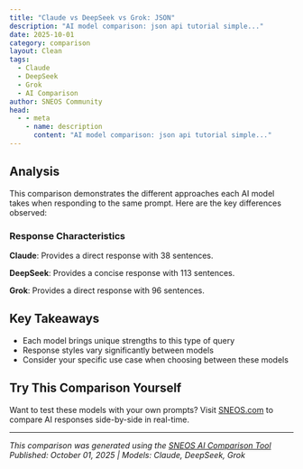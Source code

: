 ```yaml
---
title: "Claude vs DeepSeek vs Grok: JSON"
description: "AI model comparison: json api tutorial simple..."
date: 2025-10-01
category: comparison
layout: Clean
tags:
  - Claude
  - DeepSeek
  - Grok
  - AI Comparison
author: SNEOS Community
head:
  - - meta
    - name: description
      content: "AI model comparison: json api tutorial simple..."
---
```


<ChatComparison
  title="Claude vs DeepSeek vs Grok: JSON"
  prompt="json api tutorial simple"
  :responses='{
    "Claude": "# JSON API Tutorial - Simple Guide\n\n## What is JSON API?\n\nJSON API is a specification for building APIs in JSON format. It standardizes how to structure JSON responses, making APIs more consistent and easier to work with.\n\n## Basic JSON API Structure\n\n### Single Resource Response\n\u0060\u0060\u0060json\n{\n  \u0022data\u0022: {\n    \u0022type\u0022: \u0022users\u0022,\n    \u0022id\u0022: \u00221\u0022,\n    \u0022attributes\u0022: {\n      \u0022name\u0022: \u0022John Doe\u0022,\n      \u0022email\u0022: \u0022john@example.com\u0022,\n      \u0022age\u0022: 30\n    }\n  }\n}\n\u0060\u0060\u0060\n\n### Multiple Resources Response\n\u0060\u0060\u0060json\n{\n  \u0022data\u0022: [\n    {\n      \u0022type\u0022: \u0022users\u0022,\n      \u0022id\u0022: \u00221\u0022,\n      \u0022attributes\u0022: {\n        \u0022name\u0022: \u0022John Doe\u0022,\n        \u0022email\u0022: \u0022john@example.com\u0022\n      }\n    },\n    {\n      \u0022type\u0022: \u0022users\u0022,\n      \u0022id\u0022: \u00222\u0022,\n      \u0022attributes\u0022: {\n        \u0022name\u0022: \u0022Jane Smith\u0022,\n        \u0022email\u0022: \u0022jane@example.com\u0022\n      }\n    }\n  ]\n}\n\u0060\u0060\u0060\n\n## Key Components\n\n### 1. **data** (required)\nContains the primary data for the response.\n\n### 2. **type** (required)\nIdentifies the resource type (e.g., \u0022users\u0022, \u0022posts\u0022, \u0022comments\u0022).\n\n### 3. **id** (required for existing resources)\nUnique identifier for the resource.\n\n### 4. **attributes**\nContains the resource\u0027s data (excluding id and relationships).\n\n## Common HTTP Methods\n\n### GET - Retrieve Resources\n\u0060\u0060\u0060bash\n# Get all users\nGET /api/users\n\n# Get specific user\nGET /api/users/1\n\u0060\u0060\u0060\n\n### POST - Create Resource\n\u0060\u0060\u0060bash\nPOST /api/users\nContent-Type: application/json\n\n{\n  \u0022data\u0022: {\n    \u0022type\u0022: \u0022users\u0022,\n    \u0022attributes\u0022: {\n      \u0022name\u0022: \u0022New User\u0022,\n      \u0022email\u0022: \u0022new@example.com\u0022\n    }\n  }\n}\n\u0060\u0060\u0060\n\n### PATCH - Update Resource\n\u0060\u0060\u0060bash\nPATCH /api/users/1\nContent-Type: application/json\n\n{\n  \u0022data\u0022: {\n    \u0022type\u0022: \u0022users\u0022,\n    \u0022id\u0022: \u00221\u0022,\n    \u0022attributes\u0022: {\n      \u0022name\u0022: \u0022Updated Name\u0022\n    }\n  }\n}\n\u0060\u0060\u0060\n\n### DELETE - Remove Resource\n\u0060\u0060\u0060bash\nDELETE /api/users/1\n\u0060\u0060\u0060\n\n## Error Handling\n\n\u0060\u0060\u0060json\n{\n  \u0022errors\u0022: [\n    {\n      \u0022status\u0022: \u0022400\u0022,\n      \u0022title\u0022: \u0022Validation Error\u0022,\n      \u0022detail\u0022: \u0022Email is required\u0022,\n      \u0022source\u0022: {\n        \u0022pointer\u0022: \u0022/data/attributes/email\u0022\n      }\n    }\n  ]\n}\n\u0060\u0060\u0060\n\n## Simple JavaScript Examples\n\n### Fetching Data\n\u0060\u0060\u0060javascript\n// Get all users\nfetch(\u0027/api/users\u0027, {\n  headers: {\n    \u0027Accept\u0027: \u0027application/vnd.api\u002Bjson\u0027\n  }\n})\n.then(response =\u003E response.json())\n.then(data =\u003E {\n  console.log(data.data); // Array of users\n});\n\u0060\u0060\u0060\n\n### Creating Data\n\u0060\u0060\u0060javascript\n// Create new user\nfetch(\u0027/api/users\u0027, {\n  method: \u0027POST\u0027,\n  headers: {\n    \u0027Content-Type\u0027: \u0027application/vnd.api\u002Bjson\u0027,\n    \u0027Accept\u0027: \u0027application/vnd.api\u002Bjson\u0027\n  },\n  body: JSON.stringify({\n    data: {\n      type: \u0027users\u0027,\n      attributes: {\n        name: \u0027John Doe\u0027,\n        email: \u0027john@example.com\u0027\n      }\n    }\n  })\n})\n.then(response =\u003E response.json())\n.then(data =\u003E {\n  console.log(\u0027Created user:\u0027, data.data);\n});\n\u0060\u0060\u0060\n\n## Content Type Header\n\nAlways use the official JSON API content type:\n\u0060\u0060\u0060\nContent-Type: application/vnd.api\u002Bjson\nAccept: application/vnd.api\u002Bjson\n\u0060\u0060\u0060\n\n## Benefits of JSON API\n\n1. **Standardized** - Consistent structure across all endpoints\n2. **Self-documenting** - Clear resource types and relationships\n3. **Efficient** - Built-in support for sparse fieldsets and includes\n4. **Predictable** - Same patterns for all CRUD operations\n\n## Quick Tips\n\n- Always include \u0060type\u0060 and \u0060id\u0060 for",
    "DeepSeek": "I\u0027ll create a simple JSON API tutorial for you. Here\u0027s a complete example using Node.js and Express:\n\n## 1. Setup Project\n\nFirst, create a new project and install dependencies:\n\n\u0060\u0060\u0060bash\nmkdir simple-json-api\ncd simple-json-api\nnpm init -y\nnpm install express\n\u0060\u0060\u0060\n\n## 2. Basic Server Setup\n\nCreate \u0060server.js\u0060:\n\n\u0060\u0060\u0060javascript\nconst express = require(\u0027express\u0027);\nconst app = express();\nconst PORT = 3000;\n\n// Middleware to parse JSON requests\napp.use(express.json());\n\n// Sample data\nlet users = [\n  { id: 1, name: \u0027John Doe\u0027, email: \u0027john@example.com\u0027 },\n  { id: 2, name: \u0027Jane Smith\u0027, email: \u0027jane@example.com\u0027 },\n  { id: 3, name: \u0027Bob Johnson\u0027, email: \u0027bob@example.com\u0027 }\n];\n\nlet posts = [\n  { id: 1, title: \u0027First Post\u0027, content: \u0027This is the first post\u0027, userId: 1 },\n  { id: 2, title: \u0027Second Post\u0027, content: \u0027This is the second post\u0027, userId: 2 }\n];\n\n// Routes\napp.get(\u0027/\u0027, (req, res) =\u003E {\n  res.json({ \n    message: \u0027Welcome to Simple JSON API\u0027,\n    endpoints: [\n      \u0027GET /users - Get all users\u0027,\n      \u0027GET /users/:id - Get user by ID\u0027,\n      \u0027POST /users - Create new user\u0027,\n      \u0027GET /posts - Get all posts\u0027,\n      \u0027GET /posts/:id - Get post by ID\u0027\n    ]\n  });\n});\n\n// GET all users\napp.get(\u0027/users\u0027, (req, res) =\u003E {\n  res.json({\n    success: true,\n    data: users,\n    count: users.length\n  });\n});\n\n// GET user by ID\napp.get(\u0027/users/:id\u0027, (req, res) =\u003E {\n  const id = parseInt(req.params.id);\n  const user = users.find(u =\u003E u.id === id);\n  \n  if (!user) {\n    return res.status(404).json({\n      success: false,\n      message: \u0027User not found\u0027\n    });\n  }\n  \n  res.json({\n    success: true,\n    data: user\n  });\n});\n\n// POST create new user\napp.post(\u0027/users\u0027, (req, res) =\u003E {\n  const { name, email } = req.body;\n  \n  // Simple validation\n  if (!name || !email) {\n    return res.status(400).json({\n      success: false,\n      message: \u0027Name and email are required\u0027\n    });\n  }\n  \n  const newUser = {\n    id: users.length \u002B 1,\n    name,\n    email\n  };\n  \n  users.push(newUser);\n  \n  res.status(201).json({\n    success: true,\n    message: \u0027User created successfully\u0027,\n    data: newUser\n  });\n});\n\n// GET all posts\napp.get(\u0027/posts\u0027, (req, res) =\u003E {\n  // Join posts with user data\n  const postsWithUsers = posts.map(post =\u003E {\n    const user = users.find(u =\u003E u.id === post.userId);\n    return {\n      ...post,\n      author: user ? user.name : \u0027Unknown\u0027\n    };\n  });\n  \n  res.json({\n    success: true,\n    data: postsWithUsers\n  });\n});\n\n// GET post by ID\napp.get(\u0027/posts/:id\u0027, (req, res) =\u003E {\n  const id = parseInt(req.params.id);\n  const post = posts.find(p =\u003E p.id === id);\n  \n  if (!post) {\n    return res.status(404).json({\n      success: false,\n      message: \u0027Post not found\u0027\n    });\n  }\n  \n  // Add author information\n  const user = users.find(u =\u003E u.id === post.userId);\n  const postWithAuthor = {\n    ...post,\n    author: user ? user.name : \u0027Unknown\u0027\n  };\n  \n  res.json({\n    success: true,\n    data: postWithAuthor\n  });\n});\n\n// Error handling middleware\napp.use((req, res) =\u003E {\n  res.status(404).json({\n    success: false,\n    message: \u0027Endpoint not found\u0027\n  });\n});\n\n// Start server\napp.listen(PORT, () =\u003E {\n  console.log(\u0060Server running on http://localhost:${PORT}\u0060);\n});\n\u0060\u0060\u0060\n\n## 3. Testing the API\n\nRun the server:\n\u0060\u0060\u0060bash\nnode server.js\n\u0060\u0060\u0060\n\n### Test with curl commands:\n\n**Get all users:**\n\u0060\u0060\u0060bash\ncurl http://localhost:3000/users\n\u0060\u0060\u0060\n\n**Get user by ID:**\n\u0060\u0060\u0060bash\ncurl http://localhost:3000/users/1\n\u0060\u0060\u0060\n\n**Create new user:**\n\u0060\u0060\u0060bash\ncurl -X POST http://localhost:3000/users \\\n  -H \u0022Content-Type: application/json\u0022 \\\n  -d \u0027{\u0022name\u0022:\u0022Alice Brown\u0022,\u0022email\u0022:\u0022alice@example.com\u0022}\u0027\n\u0060\u0060\u0060\n\n**Get all posts:**\n\u0060\u0060\u0060bash\ncurl http://localhost:3000/posts\n\u0060\u0060\u0060\n\n## 4. Enhanced Version with Better Structure\n\nFor a more organized approach, create separate route files:\n\n**routes/users.js:**\n\u0060\u0060\u0060javascript\nconst express = require(\u0027express\u0027);\nconst router = express.Router();\n\nlet users = [\n  { id: 1, name: \u0027John Doe\u0027, email: \u0027john@example.com\u0027 },\n  { id: 2, name: \u0027Jane Smith\u0027, email: \u0027jane@example.com\u0027 }\n];\n\n// GET all users\nrouter.get(\u0027/\u0027, (req, res) =\u003E {\n  res.json(users);\n});\n\n// GET user by ID\nrouter.get(\u0027/:id\u0027, (req, res) =\u003E {\n  const user = users.find(u =\u003E u.id === parseInt(req.params.id));\n  if (!user) return res.status(404).json({ error: \u0027User not found\u0027 });\n  res.json(user);\n});\n\n// POST create user\nrouter.post(\u0027/\u0027, (req, res) =\u003E {\n  const newUser = {\n    id: users.length \u002B 1,\n    ...req.body\n  };\n  users.push(newUser);\n  res.status(201).json(newUser);\n});\n\nmodule.exports = router;\n\u0060\u0060\u0060\n\n**Updated server.js:**\n\u0060\u0060\u0060javascript\nconst express = require(\u0027express\u0027);\nconst app = express();\n\napp.use(express.json());\n\n// Import routes\nconst userRoutes = require(\u0027./routes/users\u0027);\n\n// Use routes\napp.use(\u0027/users\u0027, userRoutes);\n\napp.get(\u0027/\u0027, (req, res) =\u003E {\n  res.json({ message: \u0027API is working!\u0027 });\n});\n\napp.listen(3000, () =\u003E {\n  console.log(\u0027Server started on port 3000\u0027);\n});\n\u0060\u0060\u0060\n\n## Key JSON API Concepts:\n\n1. **HTTP Methods**: GET (read), POST (create), PUT/PATCH (update), DELETE (remove)\n2. **Status Codes**: 200 (OK), 201 (Created), 400 (Bad Request), 404 (Not Found)\n3. **Response Format**: Always return JSON with consistent structure\n4. **Error Handling**: Provide meaningful error messages\n5. **Validation**: Check incoming data before processing\n\nThis gives you a solid foundation for building JSON APIs! You can extend it by adding database integration, authentication, and more endpoints.",
    "Grok": "Let\u0027s create a simple JSON API tutorial using Node.js and Express. This tutorial will guide you through building a basic RESTful API that handles JSON data with endpoints for creating, reading, updating, and deleting data.\n\n### What You\u0027ll Learn\n- Setting up a Node.js project with Express.\n- Creating a simple JSON API with basic CRUD operations (Create, Read, Update, Delete).\n- Testing the API using tools like Postman or cURL.\n\n---\n\n### Prerequisites\n- Node.js and npm installed on your machine.\n- Basic understanding of JavaScript.\n- A code editor (e.g., VS Code).\n\n---\n\n### Step 1: Set Up the Project\n1. Create a new directory for your project and navigate to it:\n   \u0060\u0060\u0060bash\n   mkdir json-api-tutorial\n   cd json-api-tutorial\n   \u0060\u0060\u0060\n\n2. Initialize a new Node.js project:\n   \u0060\u0060\u0060bash\n   npm init -y\n   \u0060\u0060\u0060\n\n3. Install the required dependencies (Express in this case):\n   \u0060\u0060\u0060bash\n   npm install express\n   \u0060\u0060\u0060\n\n---\n\n### Step 2: Create the Server\nCreate a file named \u0060server.js\u0060 and add the following code to set up a basic Express server:\n\n\u0060\u0060\u0060javascript\nconst express = require(\u0027express\u0027);\nconst app = express();\nconst PORT = 3000;\n\n// Middleware to parse JSON bodies\napp.use(express.json());\n\n// Sample in-memory data (acting as a database)\nlet users = [\n    { id: 1, name: \u0022John Doe\u0022, email: \u0022john@example.com\u0022 },\n    { id: 2, name: \u0022Jane Smith\u0022, email: \u0022jane@example.com\u0022 }\n];\n\n// API Endpoints\n\n// GET all users\napp.get(\u0027/api/users\u0027, (req, res) =\u003E {\n    res.json(users);\n});\n\n// GET a single user by ID\napp.get(\u0027/api/users/:id\u0027, (req, res) =\u003E {\n    const user = users.find(u =\u003E u.id === parseInt(req.params.id));\n    if (!user) return res.status(404).json({ message: \u0022User not found\u0022 });\n    res.json(user);\n});\n\n// POST a new user\napp.post(\u0027/api/users\u0027, (req, res) =\u003E {\n    const user = {\n        id: users.length \u002B 1,\n        name: req.body.name,\n        email: req.body.email\n    };\n    users.push(user);\n    res.status(201).json(user);\n});\n\n// PUT (update) a user by ID\napp.put(\u0027/api/users/:id\u0027, (req, res) =\u003E {\n    const user = users.find(u =\u003E u.id === parseInt(req.params.id));\n    if (!user) return res.status(404).json({ message: \u0022User not found\u0022 });\n\n    user.name = req.body.name;\n    user.email = req.body.email;\n    res.json(user);\n});\n\n// DELETE a user by ID\napp.delete(\u0027/api/users/:id\u0027, (req, res) =\u003E {\n    const userIndex = users.findIndex(u =\u003E u.id === parseInt(req.params.id));\n    if (userIndex === -1) return res.status(404).json({ message: \u0022User not found\u0022 });\n\n    users.splice(userIndex, 1);\n    res.status(204).send(); // No content\n});\n\n// Start the server\napp.listen(PORT, () =\u003E {\n    console.log(\u0060Server running on http://localhost:${PORT}\u0060);\n});\n\u0060\u0060\u0060\n\n---\n\n### Step 3: Run the Server\nRun the server using the following command:\n\u0060\u0060\u0060bash\nnode server.js\n\u0060\u0060\u0060\n\nYou should see the message: \u0060Server running on http://localhost:3000\u0060.\n\n---\n\n### Step 4: Test the API\nYou can test the API using tools like Postman, cURL, or even a browser for GET requests. Below are examples of how to interact with the API using cURL or Postman.\n\n#### 1. GET all users\n**URL:** \u0060http://localhost:3000/api/users\u0060\n- **cURL Command:**\n  \u0060\u0060\u0060bash\n  curl http://localhost:3000/api/users\n  \u0060\u0060\u0060\n- **Expected Response:**\n  \u0060\u0060\u0060json\n  [\n    { \u0022id\u0022: 1, \u0022name\u0022: \u0022John Doe\u0022, \u0022email\u0022: \u0022john@example.com\u0022 },\n    { \u0022id\u0022: 2, \u0022name\u0022: \u0022Jane Smith\u0022, \u0022email\u0022: \u0022jane@example.com\u0022 }\n  ]\n  \u0060\u0060\u0060\n\n#### 2. GET a single user\n**URL:** \u0060http://localhost:3000/api/users/1\u0060\n- **cURL Command:**\n  \u0060\u0060\u0060bash\n  curl http://localhost:3000/api/users/1\n  \u0060\u0060\u0060\n- **Expected Response:**\n  \u0060\u0060\u0060json\n  { \u0022id\u0022: 1, \u0022name\u0022: \u0022John Doe\u0022, \u0022email\u0022: \u0022john@example.com\u0022 }\n  \u0060\u0060\u0060\n\n#### 3. POST a new user\n**URL:** \u0060http://localhost:3000/api/users\u0060\n- **cURL Command:**\n  \u0060\u0060\u0060bash\n  curl -X POST http://localhost:3000/api/users -H \u0022Content-Type: application/json\u0022 -d \u0027{\u0022name\u0022: \u0022Alice Brown\u0022, \u0022email\u0022: \u0022alice@example.com\u0022}\u0027\n  \u0060\u0060\u0060\n- **Expected Response:**\n  \u0060\u0060\u0060json\n  { \u0022id\u0022: 3, \u0022name\u0022: \u0022Alice Brown\u0022, \u0022email\u0022: \u0022alice@example.com\u0022 }\n  \u0060\u0060\u0060\n\n#### 4. PUT (update) a user\n**URL:** \u0060http://localhost:3000/api/users/1\u0060\n- **cURL Command:**\n  \u0060\u0060\u0060bash\n  curl -X PUT http://localhost:3000/api/users/1 -H \u0022Content-Type: application/json\u0022 -d \u0027{\u0022name\u0022: \u0022John Updated\u0022, \u0022email\u0022: \u0022john.updated@example.com\u0022}\u0027\n  \u0060\u0060\u0060\n- **Expected Response:**\n  \u0060\u0060\u0060json\n  { \u0022id\u0022: 1, \u0022name\u0022: \u0022John Updated\u0022, \u0022email\u0022: \u0022john.updated@example.com\u0022 }\n  \u0060\u0060\u0060\n\n#### 5. DELETE a user\n**URL:** \u0060http://localhost:3000/api/users/1\u0060\n- **cURL Command:**\n  \u0060\u0060\u0060bash\n  curl -X DELETE http://localhost:3000/api/users/1\n  \u0060\u0060\u0060\n- **Expected Response:** (No content, status code 204)\n\n---\n\n### Step 5: Notes and Improvements\n- **Data Persistence:** This example uses an in-memory array as a database. In a real application, you should use a database like MongoDB, PostgreSQL, or MySQL.\n- **Error Handling:** Add better error handling for invalid input data.\n- **Validation:** Use libraries like \u0060Joi\u0060 or \u0060express-validator\u0060 to validate request data.\n- **Security:** Add authentication and authorization for protected routes.\n\n---\n\n### Conclusion\nYou\u2019ve just built a simple JSON API with Node.js and Express! You can now expand this API by adding more features, connecting it to a real database, or securing it with authentication. Let me know if you want to dive deeper into any of these topics!"
  }'
  published-date="18:48"
/>

## Analysis

This comparison demonstrates the different approaches each AI model takes when responding to the same prompt. Here are the key differences observed:

### Response Characteristics

**Claude**: Provides a direct response with 38 sentences. 

**DeepSeek**: Provides a concise response with 113 sentences. 

**Grok**: Provides a direct response with 96 sentences. 

## Key Takeaways

- Each model brings unique strengths to this type of query
- Response styles vary significantly between models
- Consider your specific use case when choosing between these models

## Try This Comparison Yourself

Want to test these models with your own prompts? Visit [SNEOS.com](https://sneos.com) to compare AI responses side-by-side in real-time.

---

*This comparison was generated using the [SNEOS AI Comparison Tool](https://sneos.com)*
*Published: October 01, 2025 | Models: Claude, DeepSeek, Grok*
